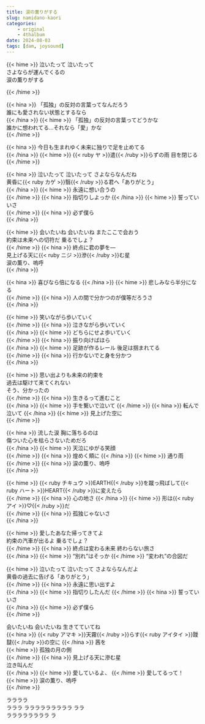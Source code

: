 ```yaml
---
title: 涙の薫りがする
slug: namidano-kaori
categories: 
    - original
    - 4thalbum
date: 2024-08-03
tags: [dam, joysound]
---
```


{{< hime >}}
泣いたって 泣いたって  
さよならが運んでくるの  
涙の薫りがする  

{{< /hime >}}

{{< hina >}}
「孤独」の反対の言葉ってなんだろう  
誰にも愛されない状態とするなら  
{{< /hina >}}
{{< hime >}}
「孤独」の反対の言葉ってどうかな  
誰かに想われてる…それなら「愛」かな  
{{< /hime >}}

{{< hina >}}
今日も生まれゆく未来に独りで足を止めてる  
{{< /hina >}}
{{< hime >}}
{{< ruby ヤ >}}遣{{< /ruby >}}らずの雨 目を閉じる  
{{< /hime >}}

{{< hina >}}
泣いたって 泣いたって さよならなんだね  
黄昏に{{< ruby カゲ >}}翳{{< /ruby >}}る君へ「ありがとう」  
{{< /hina >}}
{{< hime >}}
永遠に想い合うの  
{{< /hime >}}
{{< hina >}}
指切りしよっか
{{< /hina >}} 
{{< hime >}}
誓っていいさ  
{{< /hime >}}
{{< hina >}}
必ず僕ら  
{{< /hina >}}

{{< hime >}}
会いたいね 会いたいね またここで会おう  
約束は未来への切符だ 乗るでしょ？  
{{< /hime >}}
{{< hina >}}
終点に君の夢を―  
見上げる天に{{< ruby ニジ >}}滲{{< /ruby >}}む星  
涙の薫り、嗚呼  
{{< /hina >}}

{{< hina >}}
喜びなら倍になる 
{{< /hina >}}
{{< hime >}}
悲しみなら半分になる  
{{< /hime >}}
{{< hina >}}
人の間で分かつのが僕等だろうさ  
{{< /hina >}}

{{< hime >}}
笑いながら歩いていく  
{{< /hime >}}
{{< hina >}}
泣きながら歩いていく  
{{< /hina >}}
{{< hime >}}
どちらにせよ歩いていく  
{{< /hime >}}
{{< hina >}}
振り向けばほら  
{{< /hina >}}
{{< hime >}}
足跡が作るレール 後足は掴まれてる  
{{< /hime >}}
{{< hina >}}
行かないでと身を分かつ  
{{< /hina >}}

{{< hime >}}
思い出よりも未来の約束を  
過去は駆けて来てくれない  
そう、分かったの  
{{< /hime >}}
{{< hina >}}
生きるって進むこと  
{{< /hina >}}
{{< hime >}}
手を繋いで泣いて
{{< /hime >}}
{{< hina >}}
転んで泣いて
{{< /hina >}}
{{< hime >}}
見上げた空に  
{{< /hime >}}

{{< hina >}}
流した涙 胸に落ちるのは  
傷ついた心を枯らさないためだろ  
{{< /hina >}}
{{< hime >}}
天泣にゆがる笑顔  
{{< /hime >}}
{{< hina >}}
煌めく頬に 
{{< /hina >}}
{{< hime >}}
通り雨  
{{< /hime >}}
{{< hina >}}
涙の薫り、嗚呼  
{{< /hina >}}

{{< hime >}}
{{< ruby チキュウ >}}EARTH{{< /ruby >}}を蹴っ飛ばして{{< ruby ハート >}}HEART{{< /ruby >}}に変えたら  
{{< /hime >}}
{{< hina >}}
心の地さ 
{{< /hina >}}
{{< hime >}}
形は{{< ruby アイ >}}♡{{< /ruby >}}だ  
{{< /hime >}}
{{< hina >}}
孤独じゃないさ  
{{< /hina >}}

{{< hime >}}
愛したあなた帰ってきてよ  
約束の汽車が出るよ 乗るでしょ？  
{{< /hime >}}
{{< hina >}}
終点は変わる未来 終わらない旅さ  
{{< /hina >}}
{{< hime >}}
“別れ”はそっか 
{{< /hime >}}
“変われ”の合図だ  

{{< hime >}}
泣いたって 泣いたって さよならなんだよ  
黄昏の過去に告げる「ありがとう」  
{{< /hime >}}
{{< hina >}}
永遠に思い出すよ  
{{< /hina >}}
{{< hime >}}
指切りしたんだ 
{{< /hime >}}
{{< hina >}}
誓っていいさ  
{{< /hina >}}
{{< hime >}}
必ず僕ら  
{{< /hime >}}

会いたいね 会いたいね 生きてていてね  
{{< hina >}}
{{< ruby アマキ >}}天霧{{< /ruby >}}らす{{< ruby アイタイ >}}靉靆{{< /ruby >}}の空に 
{{< /hina >}}
茜を  
{{< hime >}}
孤独の月の側  
{{< /hime >}}
{{< hina >}}
見上げる天に滲む星  
泣き叫んだ  
{{< /hina >}}
{{< hime >}}
愛しているよ、
{{< /hime >}}
愛してるって！  
{{< hime >}}
涙の薫り、嗚呼  
{{< /hime >}}

ララララ  
ラララ ラララララララララ ララ  
ララララララララ ラ  